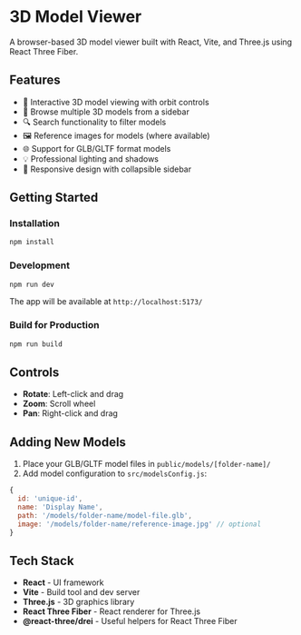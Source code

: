 # 3D Model Viewer

A browser-based 3D model viewer built with React, Vite, and Three.js using React Three Fiber.

## Features

- 🎨 Interactive 3D model viewing with orbit controls
- 📁 Browse multiple 3D models from a sidebar
- 🔍 Search functionality to filter models
- 🖼️ Reference images for models (where available)
- 🌐 Support for GLB/GLTF format models
- 💡 Professional lighting and shadows
- 📱 Responsive design with collapsible sidebar

## Getting Started

### Installation

```bash
npm install
```

### Development

```bash
npm run dev
```

The app will be available at `http://localhost:5173/`

### Build for Production

```bash
npm run build
```

## Controls

- **Rotate**: Left-click and drag
- **Zoom**: Scroll wheel
- **Pan**: Right-click and drag

## Adding New Models

1. Place your GLB/GLTF model files in `public/models/[folder-name]/`
2. Add model configuration to `src/modelsConfig.js`:

```javascript
{
  id: 'unique-id',
  name: 'Display Name',
  path: '/models/folder-name/model-file.glb',
  image: '/models/folder-name/reference-image.jpg' // optional
}
```

## Tech Stack

- **React** - UI framework
- **Vite** - Build tool and dev server
- **Three.js** - 3D graphics library
- **React Three Fiber** - React renderer for Three.js
- **@react-three/drei** - Useful helpers for React Three Fiber
